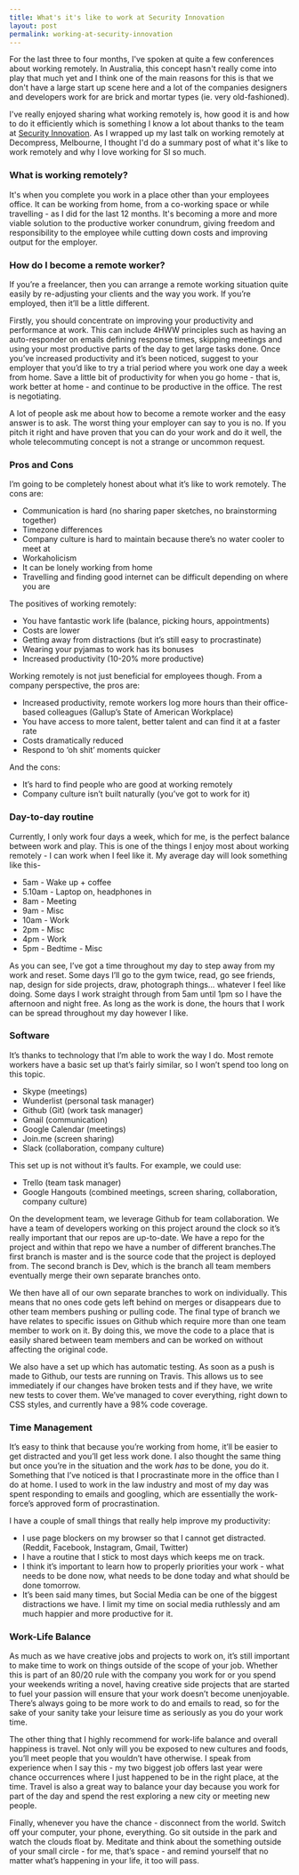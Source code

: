 ```yaml
---
title: What's it's like to work at Security Innovation
layout: post
permalink: working-at-security-innovation
---
```


For the last three to four months, I've spoken at quite a few conferences about working remotely. In Australia, this concept hasn't really come into play that much yet and I think one of the main reasons for this is that we don't have a large start up scene here and a lot of the companies designers and developers work for are brick and mortar types (ie. very old-fashioned).

I've really enjoyed sharing what working remotely is, how good it is and how to do it efficiently which is something I know a lot about thanks to the team at [Security Innovation](http://www.securityinnovation.com). As I wrapped up my last talk on working remotely at Decompress, Melbourne, I thought I'd do a summary post of what it's like to work remotely and why I love working for SI so much.

### What is working remotely?

It's when you complete you work in a place other than your employees office. It can be working from home, from a co-working space or while travelling - as I did for the last 12 months. It's becoming a more and more viable solution to the productive worker conundrum, giving freedom and responsibility to the employee while cutting down costs and improving output for the employer.

### How do I become a remote worker?

If you’re a freelancer, then you can arrange a remote working situation quite easily by re-adjusting your clients and the way you work. If you’re employed, then it’ll be a little different.

Firstly, you should concentrate on improving your productivity and performance at work. This can include 4HWW principles such as having an auto-responder on emails defining response times, skipping meetings and using your most productive parts of the day to get large tasks done. Once you’ve increased productivity and it’s been noticed, suggest to your employer that you’d like to try a trial period where you work one day a week from home. Save a little bit of productivity for when you go home - that is, work better at home - and continue to be productive in the office. The rest is negotiating.

A lot of people ask me about how to become a remote worker and the easy answer is to ask. The worst thing your employer can say to you is no. If you pitch it right and have proven that you can do your work and do it well, the whole telecommuting concept is not a strange or uncommon request.

### Pros and Cons

I’m going to be completely honest about what it’s like to work remotely. The cons are:

* Communication is hard (no sharing paper sketches, no brainstorming together)
* Timezone differences
* Company culture is hard to maintain because there’s no water cooler to meet at
* Workaholicism
* It can be lonely working from home
* Travelling and finding good internet can be difficult depending on where you are

The positives of working remotely:

* You have fantastic work life (balance, picking hours, appointments)
* Costs are lower
* Getting away from distractions (but it’s still easy to procrastinate)
* Wearing your pyjamas to work has its bonuses
* Increased productivity (10-20% more productive)

Working remotely is not just beneficial for employees though. From a company perspective, the pros are:

* Increased productivity, remote workers log more hours than their office-based colleagues (Gallup’s State of American Workplace)
* You have access to more talent, better talent and can find it at a faster rate
* Costs dramatically reduced
* Respond to ‘oh shit’ moments quicker

And the cons:

* It’s hard to find people who are good at working remotely
* Company culture isn’t built naturally (you’ve got to work for it)

### Day-to-day routine

Currently, I only work four days a week, which for me, is the perfect balance between work and play. This is one of the things I enjoy most about working remotely - I can work when I feel like it. My average day will look something like this-

* 5am - Wake up + coffee
* 5.10am - Laptop on, headphones in
* 8am - Meeting
* 9am - Misc
* 10am - Work
* 2pm - Misc
* 4pm - Work
* 5pm - Bedtime - Misc

As you can see, I’ve got a time throughout my day to step away from my work and reset.  Some days I’ll go to the gym twice, read, go see friends, nap, design for side projects, draw, photograph things… whatever I feel like doing.  Some days I work straight through from 5am until 1pm so I have the afternoon and night free.  As long as the work is done, the hours that I work can be spread throughout my day however I like.

### Software

It’s thanks to technology that I’m able to work the way I do. Most remote workers have a basic set up that’s fairly similar, so I won’t spend too long on this topic.

* Skype (meetings)
* Wunderlist (personal task manager)
* Github (Git) (work task manager)
* Gmail (communication)
* Google Calendar (meetings)
* Join.me (screen sharing)
* Slack (collaboration, company culture)

This set up is not without it’s faults. For example, we could use:

* Trello (team task manager)
* Google Hangouts (combined meetings, screen sharing, collaboration, company culture)

On the development team, we leverage Github for team collaboration. We have a team of developers working on this project around the clock so it’s really important that our repos are up-to-date.  We have a repo for the project and within that repo we have a number of different branches.The first branch is master and is the source code that the project is deployed from. The second branch is Dev, which is the branch all team members eventually merge their own separate branches onto.

We then have all of our own separate branches to work on individually. This means that no ones code gets left behind on merges or disappears due to other team members pushing or pulling code. The final type of branch we have relates to specific issues on Github which require more than one team member to work on it. By doing this, we move the code to a place that is easily shared between team members and can be worked on without affecting the original code.

We also have a set up which has automatic testing. As soon as a push is made to Github, our tests are running on Travis. This allows us to see immediately if our changes have broken tests and if they have, we write new tests to cover them. We’ve managed to cover everything, right down to CSS styles, and currently have a 98% code coverage.

### Time Management

It’s easy to think that because you’re working from home, it’ll be easier to get distracted and you’ll get less work done. I also thought the same thing but once you’re in the situation and the work *has* to be done, you do it. Something that I’ve noticed is that I procrastinate more in the office than I do at home.  I used to work in the law industry and most of my day was spent responding to emails and googling, which are essentially the work-force’s approved form of procrastination.

I have a couple of small things that really help improve my productivity:

* I use page blockers on my browser so that I cannot get distracted. (Reddit, Facebook, Instagram, Gmail, Twitter)
* I have a routine that I stick to most days which keeps me on track.
* I think it’s important to learn how to properly priorities your work - what needs to be done now, what needs to be done today and what should be done tomorrow.
* It’s been said many times, but Social Media can be one of the biggest distractions we have. I limit my time on social media ruthlessly and am much happier and more productive for it.

### Work-Life Balance

As much as we have creative jobs and projects to work on, it’s still important to make time to work on things outside of the scope of your job. Whether this is part of an 80/20 rule with the company you work for or you spend your weekends writing a novel, having creative side projects that are started to fuel your passion will ensure that your work doesn’t become unenjoyable. There’s always going to be more work to do and emails to read, so for the sake of your sanity take your leisure time as seriously as you do your work time.

The other thing that I highly recommend for work-life balance and overall happiness is travel. Not only will you be exposed to new cultures and foods, you’ll meet people that you wouldn’t have otherwise. I speak from experience when I say this - my two biggest job offers last year were chance occurrences where I just happened to be in the right place, at the time. Travel is also a great way to balance your day because you work for part of the day and spend the rest exploring a new city or meeting new people.

Finally, whenever you have the chance - disconnect from the world. Switch off your computer, your phone, everything. Go sit outside in the park and watch the clouds float by. Meditate and think about the something outside of your small circle - for me, that’s space - and remind yourself that no matter what’s happening in your life, it too will pass.
